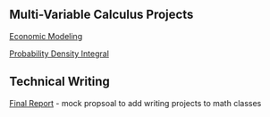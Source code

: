 ## Multi-Variable Calculus Projects

[Economic Modeling](/projects/jpierson_wp1.pdf)

[Probability Density Integral](/projects/jpierson_wp2.pdf)

## Technical Writing

[Final Report](https://docs.google.com/document/d/1zslfxNiTz2kqxAz22RuVwdfqIuXCeBObVWSe8apfrdw/edit) - mock propsoal to add writing projects to math classes